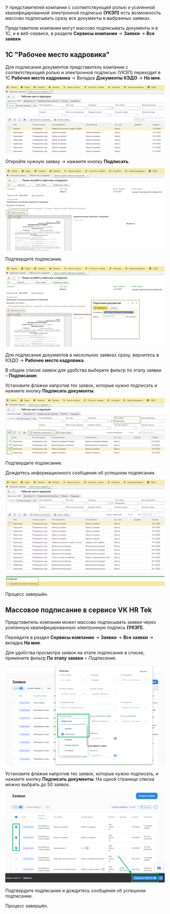 У представителей компании с соответствующей ролью и усиленной квалифицированной электронной подписью **(УКЭП)** есть возможность массово подписывать сразу все документы в выбранных заявках. 

<info>

Представители компании могут массово подписывать документы и в 1С, и в веб-сервисе, в разделе **Сервисы компании** → **Заявки** → **Все заявки** 

</info>

## 1С "Рабочее место кадровика"

Для подписания документов представитель компании с соответствующей ролью и электронной подписью (УКЭП) переходит в 1С **Рабочее место кадровика** → Вкладка **Документы КЭДО** → **На мне**.


![Скрин](./assets/masssigning1.png)


Откройте нужную заявку → нажмите кнопку **Подписать**.

![Скрин](./assets/masssigning2.png)


Подтвердите подписание.

![Скрин](./assets/masssigning3.png)


Для подписания документов в нескольких заявках сразу, вернитесь в КЭДО → **Рабочее место кадровика**.

В общем списке заявок для удобства выберите фильтр по этапу заявки – **Подписание**.

Установите флажки напротив тех заявок, которые нужно подписать и нажмите кнопку **Подписать документы**.

![Скрин](./assets/masssigning4.png)

Подтвердите подписание.

Дождитесь информационного сообщения об успешном подписании. 

![Скрин](./assets/masssigning5.png)

Процесс завершён.

## Массовое подписание в сервисе VK HR Tek

Представитель компании может массово подписывать заявки через усиленную квалифицированную электронную подпись **(УКЭП)**.

Перейдите в раздел **Cервисы компании** → **Заявки** → **Все заявки** → вкладка **На мне**.

Для удобства просмотра заявок на этапе подписания в списке, примените фильтр **По этапу заявки** = *Подписание*.

![Скрин](./assets/zayavka.png)

Установите флажки напротив тех заявок, которые нужно подписать, и нажмите кнопку **Подписать документы**. На одной странице списка можно выбрать до 50 заявок.

![Скрин](./assets/mass-signing-all.png)

Подтвердите подписание и дождитесь сообщения об успешном подписании.

Процесс завершён.

